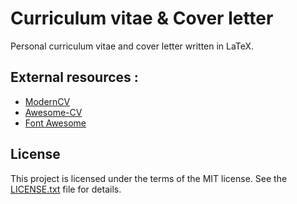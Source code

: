 # Curriculum vitae & Cover letter

Personal curriculum vitae and cover letter written in LaTeX.

## External resources :
- [ModernCV](https://www.ctan.org/pkg/moderncv)
- [Awesome-CV](https://github.com/posquit0/Awesome-CV)
- [Font Awesome](https://fontawesome.com/)

## License

This project is licensed under the terms of the MIT license. See the [LICENSE.txt](LICENSE.txt) file for details.